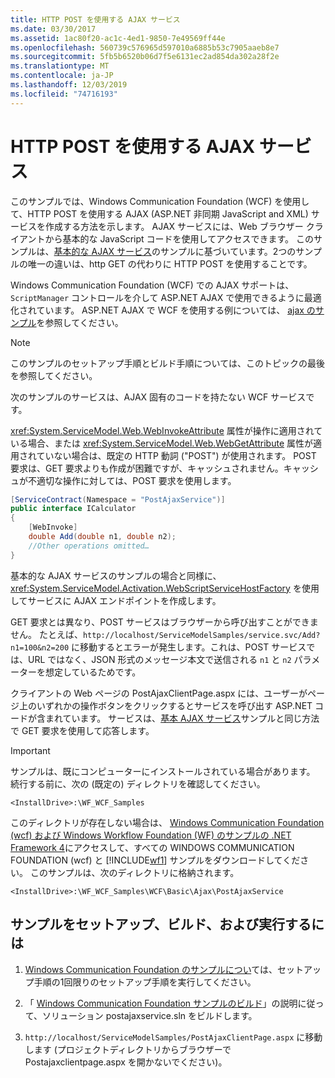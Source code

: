 ```yaml
---
title: HTTP POST を使用する AJAX サービス
ms.date: 03/30/2017
ms.assetid: 1ac80f20-ac1c-4ed1-9850-7e49569ff44e
ms.openlocfilehash: 560739c576965d597010a6885b53c7905aaeb8e7
ms.sourcegitcommit: 5fb5b6520b06d7f5e6131ec2ad854da302a28f2e
ms.translationtype: MT
ms.contentlocale: ja-JP
ms.lasthandoff: 12/03/2019
ms.locfileid: "74716193"
---
```

# <a name="ajax-service-using-http-post"></a>HTTP POST を使用する AJAX サービス

このサンプルでは、Windows Communication Foundation (WCF) を使用して、HTTP POST を使用する AJAX (ASP.NET 非同期 JavaScript and XML) サービスを作成する方法を示します。 AJAX サービスには、Web ブラウザー クライアントから基本的な JavaScript コードを使用してアクセスできます。 このサンプルは、[基本的な AJAX サービス](../../../../docs/framework/wcf/samples/basic-ajax-service.md)のサンプルに基づいています。2つのサンプルの唯一の違いは、http GET の代わりに HTTP POST を使用することです。

Windows Communication Foundation (WCF) での AJAX サポートは、`ScriptManager` コントロールを介して ASP.NET AJAX で使用できるように最適化されています。 ASP.NET AJAX で WCF を使用する例については、 [ajax のサンプル](../../../../docs/framework/wcf/samples/ajax-service-using-http-post.md)を参照してください。

> [!NOTE]
> このサンプルのセットアップ手順とビルド手順については、このトピックの最後を参照してください。

次のサンプルのサービスは、AJAX 固有のコードを持たない WCF サービスです。

<xref:System.ServiceModel.Web.WebInvokeAttribute> 属性が操作に適用されている場合、または <xref:System.ServiceModel.Web.WebGetAttribute> 属性が適用されていない場合は、既定の HTTP 動詞 ("POST") が使用されます。 POST 要求は、GET 要求よりも作成が困難ですが、キャッシュされません。キャッシュが不適切な操作に対しては、POST 要求を使用します。

```csharp
[ServiceContract(Namespace = "PostAjaxService")]
public interface ICalculator
{
    [WebInvoke]
    double Add(double n1, double n2);
    //Other operations omitted…
}
```

基本的な AJAX サービスのサンプルの場合と同様に、<xref:System.ServiceModel.Activation.WebScriptServiceHostFactory> を使用してサービスに AJAX エンドポイントを作成します。

GET 要求とは異なり、POST サービスはブラウザーから呼び出すことができません。 たとえば、`http://localhost/ServiceModelSamples/service.svc/Add?n1=100&n2=200` に移動するとエラーが発生します。これは、POST サービスでは、URL ではなく、JSON 形式のメッセージ本文で送信される `n1` と `n2` パラメーターを想定しているためです。

クライアントの Web ページの PostAjaxClientPage.aspx には、ユーザーがページ上のいずれかの操作ボタンをクリックするとサービスを呼び出す ASP.NET コードが含まれています。 サービスは、[基本 AJAX サービス](../../../../docs/framework/wcf/samples/basic-ajax-service.md)サンプルと同じ方法で GET 要求を使用して応答します。

> [!IMPORTANT]
> サンプルは、既にコンピューターにインストールされている場合があります。 続行する前に、次の (既定の) ディレクトリを確認してください。
>
> `<InstallDrive>:\WF_WCF_Samples`
>
> このディレクトリが存在しない場合は、 [Windows Communication Foundation (wcf) および Windows Workflow Foundation (WF) のサンプルの .NET Framework 4](https://www.microsoft.com/download/details.aspx?id=21459)にアクセスして、すべての WINDOWS COMMUNICATION FOUNDATION (wcf) と [!INCLUDE[wf1](../../../../includes/wf1-md.md)] サンプルをダウンロードしてください。 このサンプルは、次のディレクトリに格納されます。
>
> `<InstallDrive>:\WF_WCF_Samples\WCF\Basic\Ajax\PostAjaxService`

## <a name="to-set-up-build-and-run-the-sample"></a>サンプルをセットアップ、ビルド、および実行するには

1. [Windows Communication Foundation のサンプルについ](../../../../docs/framework/wcf/samples/one-time-setup-procedure-for-the-wcf-samples.md)ては、セットアップ手順の1回限りのセットアップ手順を実行してください。

2. 「 [Windows Communication Foundation サンプルのビルド](../../../../docs/framework/wcf/samples/building-the-samples.md)」の説明に従って、ソリューション postajaxservice.sln をビルドします。

3. `http://localhost/ServiceModelSamples/PostAjaxClientPage.aspx` に移動します (プロジェクトディレクトリからブラウザーで Postajaxclientpage.aspx を開かないでください)。
